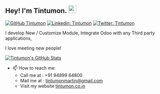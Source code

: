 ## Hey! I'm Tintumon. <img src="https://media.giphy.com/media/hvRJCLFzcasrR4ia7z/giphy.gif" width="25px">

[![GitHub Tintumon](https://img.shields.io/github/followers/tintumonmartin?label=follow&style=social)](https://github.com/tintumonmartin)
[![Linkedin: Tintumon](https://img.shields.io/badge/-tintumonmartin-blue?style=flat-square&logo=Linkedin&logoColor=white&link=https://www.linkedin.com/in/tintumonmartin/)](https://www.linkedin.com/in/tintumonmartin/)
[![Twitter: Tintumon](https://img.shields.io/twitter/follow/tintumonmartin?style=social)](https://twitter.com/tintumonmartin)

  
I develop New / Customize Module, Integrate Odoo with any Third party applications,

I love meeting new people!


[![Tintumon's GitHub Stats](https://github-readme-stats.vercel.app/api?username=tintumonmartin&hide=issues&count_private=true&show_icons=true&theme=dark)](https://github.com/tintumonmartin/github-readme-stats)

- 📫 How to reach me: 
  - Call me at : +91 94899 64800
  - Mail me at : [tintumonmartin@gmail.com](mailto:tintumonmartin@gmail.com)
  - Visit my website <a href="https://tintumon.co.in" target="_blank">tintumon.co.in</a>

<!--
**tintumonmartin/tintumonmartin** is a ✨ _special_ ✨ repository because its `README.md` (this file) appears on your GitHub profile.

Here are some ideas to get you started:

- 🔭 I’m currently working on ...
- 🌱 I’m currently learning ...
- 👯 I’m looking to collaborate on ...
- 🤔 I’m looking for help with ...
- 💬 Ask me about ...
- 📫 How to reach me: ...
- 😄 Pronouns: ...
- ⚡ Fun fact: ...
-->
